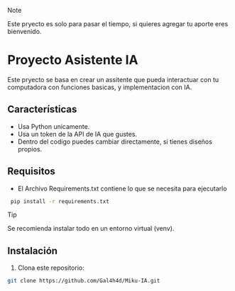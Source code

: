 
> [!NOTE]
> Este pryecto es solo para pasar el tiempo,
> si quieres agregar tu aporte eres bienvenido.

# Proyecto Asistente IA

Este pryecto se basa en crear un assitente que pueda interactuar con tu computadora con funciones basicas,
y implementacion con IA.

## Características
- Usa Python unicamente.
- Usa un token de la API de IA que gustes.
- Dentro del codigo puedes cambiar directamente, si tienes diseños propios.
  
## Requisitos

- El Archivo Requirements.txt contiene lo que se necesita para ejecutarlo

 ```bash
  pip install -r requirements.txt
```
  
> [!TIP]  
> Se recomienda instalar todo en un entorno virtual (venv).


## Instalación

1. Clona este repositorio:

```bash
git clone https://github.com/Gal4h4d/Miku-IA.git
```
